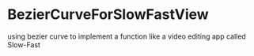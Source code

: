 # BezierCurveForSlowFastView
using bezier curve to implement a function like a video editing app called Slow-Fast

